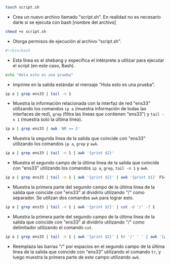 

```bash
touch script.sh
```
- Crea un nuevo archivo llamado "script.sh". En realidad no es necesario darle si se ejecuta con bash [nombre del archivo]

```bash
chmod +x script.sh
```
- Otorga permisos de ejecución al archivo "script.sh". 

```bash
#!/bin/bash
```
- Esta línea es el shebang y especifica el intérprete a utilizar para ejecutar el script (en este caso, Bash).

```bash
echo "Hola esto es una prueba"
```
- Imprime en la salida estándar el mensaje "Hola esto es una prueba".

```bash
ip a | grep ens33 | tail -n 1
```
- Muestra la información relacionada con la interfaz de red "ens33" utilizando los comandos `ip a` (muestra información de todas las interfaces de red), `grep` (filtra las líneas que contienen "ens33") y `tail -n 1` (muestra solo la última línea).

```bash
ip a | grep ens33 | awk 'NR == 2'
```
- Muestra la segunda línea de la salida que coincide con "ens33" utilizando los comandos `ip a`, `grep` y `awk`.

```bash
ip a | grep ens33 | tail -n 1 | awk '{print $2}'
```
- Muestra el segundo campo de la última línea de la salida que coincide con "ens33" utilizando los comandos `ip a`, `grep`, `tail -n 1` y `awk`.

```bash
ip a | grep ens33 | tail -n 1 | awk '{print $2}' | awk '{print $1}' FS="/"
```
- Muestra la primera parte del segundo campo de la última línea de la salida que coincide con "ens33" al dividirlo utilizando "/" como separador. Se utilizan dos comandos `awk` para lograr esto.

```bash
ip a | grep ens33 | tail -n 1 | awk '{print $2}' | cut -d '/' -f 1
```
- Muestra la primera parte del segundo campo de la última línea de la salida que coincide con "ens33" al dividirlo utilizando "/" como delimitador utilizando el comando `cut`.

```bash
ip a | grep ens33 | tail -n 1 | awk '{print $2}' | tr '/' ' ' | awk '{print $1}'
```
- Reemplaza las barras "/" por espacios en el segundo campo de la última línea de la salida que coincide con "ens33" utilizando el comando `tr`, y luego muestra la primera parte de este campo utilizando `awk`.

